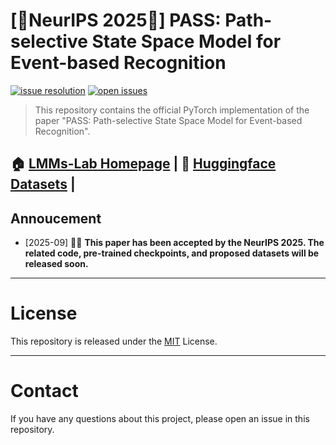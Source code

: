 # [🌟NeurIPS 2025🌟] PASS: Path-selective State Space Model for Event-based Recognition

[![issue resolution](https://img.shields.io/github/issues-closed-raw/jiazhou-garland/PASS)](https://github.com/jiazhou-garland/PASS/issues)
[![open issues](https://img.shields.io/github/issues-raw/jiazhou-garland/PASS)](https://github.com/jiazhou-garland/PASS/issues)

> This repository contains the official PyTorch implementation of the paper "PASS: Path-selective State Space Model for Event-based Recognition".

🏠 [LMMs-Lab Homepage](https://) | 🤗 [Huggingface Datasets](https://huggingface.co/) |
---
## Annoucement
- [2025-09] 🚀🚀 **This paper has been accepted by the NeurIPS 2025. The related code, pre-trained checkpoints, and proposed datasets will be released soon.**

---
# License
This repository is released under the [MIT](LICENSE) License.

---
# Contact
If you have any questions about this project, please open an issue in this repository.







